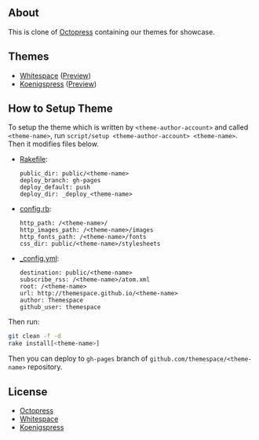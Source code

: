 ## About

This is clone of [Octopress][] containing our themes for showcase.

[Octopress]: https://github.com/imathis/octopress

## Themes

- [Whitespace][] ([Preview](http://themespace.github.io/whitespace/))
- [Koenigspress][] ([Preview](http://themespace.github.io/Koenigspress/))

[Whitespace]: https://github.com/lucaslew/whitespace
[Koenigspress]: https://github.com/TheChymera/Koenigspress

## How to Setup Theme

To setup the theme which is written by `<theme-author-account>` and called `<theme-name>`, run `script/setup <theme-author-account> <theme-name>`. Then it modifies files below.

- [Rakefile](Rakefile):
    ```
    public_dir: public/<theme-name>
    deploy_branch: gh-pages
    deploy_default: push
    deploy_dir: _deploy_<theme-name>
    ```

- [config.rb](config.rb):
    ```
    http_path: /<theme-name>/
    http_images_path: /<theme-name>/images
    http_fonts_path: /<theme-name>/fonts
    css_dir: public/<theme-name>/stylesheets
    ```

- [_config.yml](_config.yml):
    ```
    destination: public/<theme-name>
    subscribe_rss: /<theme-name>/atom.xml
    root: /<theme-name>
    url: http://themespace.github.io/<theme-name>
    author: Themespace
    github_user: themespace
    ```

Then run:

``` sh
git clean -f -d
rake install[<theme-name>]
```

Then you can deploy to `gh-pages` branch of `github.com/themespace/<theme-name>` repository.

## License

- [Octopress](https://github.com/imathis/octopress#license)
- [Whitespace](https://github.com/lucaslew/whitespace#license)
- [Koenigspress](https://github.com/TheChymera/Koenigspress#meta)
